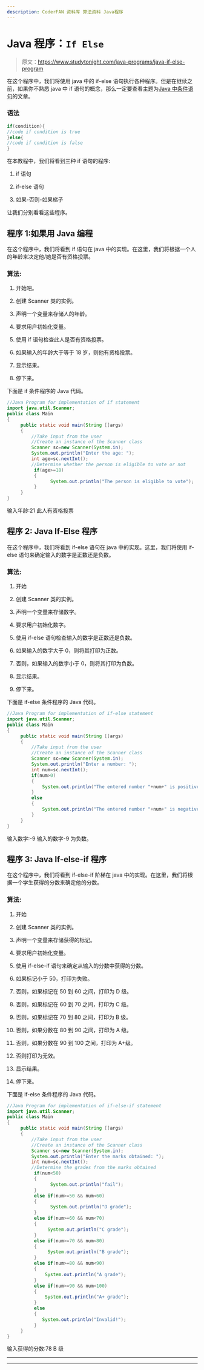 ```yaml
---
description: CoderFAN 资料库 算法资料 Java程序
---
```


# Java 程序：`If Else`

> 原文：<https://www.studytonight.com/java-programs/java-if-else-program>

在这个程序中，我们将使用 java 中的 if-else 语句执行各种程序。但是在继续之前，如果你不熟悉 java 中 if 语句的概念，那么一定要查看主题为[Java 中条件语句](https://www.studytonight.com/java/conditional-statement.php)的文章。

### **语法**

```java
if(condition){  
//code if condition is true  
}else{  
//code if condition is false  
} 
```

在本教程中，我们将看到三种 if 语句的程序:

1.  if 语句

2.  if-else 语句

3.  如果-否则-如果梯子

让我们分别看看这些程序。

## 程序 1:如果用 Java 编程

在这个程序中，我们将看到 if 语句在 java 中的实现。在这里，我们将根据一个人的年龄来决定他/她是否有资格投票。

### 算法:

1.  开始吧。

2.  创建 Scanner 类的实例。

3.  声明一个变量来存储人的年龄。

4.  要求用户初始化变量。

5.  使用 if 语句检查此人是否有资格投票。

6.  如果输入的年龄大于等于 18 岁，则他有资格投票。

7.  显示结果。

8.  停下来。

下面是 if 条件程序的 Java 代码。

```java
//Java Program for implementation of if statement
import java.util.Scanner;
public class Main
{
     public static void main(String []args)
     {
         //Take input from the user
         //Create an instance of the Scanner class
         Scanner sc=new Scanner(System.in);
         System.out.println("Enter the age: ");
         int age=sc.nextInt();
         //Determine whether the person is eligible to vote or not
          if(age>=18)
          {  
                System.out.println("The person is eligible to vote");  
          }     
     }
}
```

输入年龄:21
此人有资格投票

## 程序 2: Java If-Else 程序

在这个程序中，我们将看到 if-else 语句在 java 中的实现。这里，我们将使用 if-else 语句来确定输入的数字是正数还是负数。

### 算法:

1.  开始

2.  创建 Scanner 类的实例。

3.  声明一个变量来存储数字。

4.  要求用户初始化数字。

5.  使用 if-else 语句检查输入的数字是正数还是负数。

6.  如果输入的数字大于 0，则将其打印为正数。

7.  否则，如果输入的数字小于 0，则将其打印为负数。

8.  显示结果。

9.  停下来。

下面是 if-else 条件程序的 Java 代码。

```java
//Java Program for implementation of if-else statement
import java.util.Scanner;
public class Main
{
     public static void main(String []args)
     {
         //Take input from the user
         //Create an instance of the Scanner class
         Scanner sc=new Scanner(System.in);
         System.out.println("Enter a number: ");
         int num=sc.nextInt();
         if(num>0)
         {
             System.out.println("The entered number "+num+" is positive.");
         }
         else
         {
             System.out.println("The entered number "+num+" is negative.");
         }
     }
}
```

输入数字:-9
输入的数字-9 为负数。

## 程序 3: Java If-else-if 程序

在这个程序中，我们将看到 if-else-if 阶梯在 java 中的实现。在这里，我们将根据一个学生获得的分数来确定他的分数。

### 算法:

1.  开始

2.  创建 Scanner 类的实例。

3.  声明一个变量来存储获得的标记。

4.  要求用户初始化变量。

5.  使用 if-else-if 语句来确定从输入的分数中获得的分数。

6.  如果标记小于 50，打印为失败。

7.  否则，如果标记在 50 到 60 之间，打印为 D 级。

8.  否则，如果标记在 60 到 70 之间，打印为 C 级。

9.  否则，如果标记在 70 到 80 之间，打印为 B 级。

10.  否则，如果分数在 80 到 90 之间，打印为 A 级。

11.  否则，如果分数在 90 到 100 之间，打印为 A+级。

12.  否则打印为无效。

13.  显示结果。

14.  停下来。

下面是 if-else 条件程序的 Java 代码。

```java
//Java Program for implementation of if-else-if statement
import java.util.Scanner;
public class Main
{
     public static void main(String []args)
     {
         //Take input from the user
         //Create an instance of the Scanner class
         Scanner sc=new Scanner(System.in);
         System.out.println("Enter the marks obtained: ");
         int num=sc.nextInt();
         //Determine the grades from the marks obtained
          if(num<50)
          {  
                System.out.println("fail");  
          }  
          else if(num>=50 && num<60)
          {  
                System.out.println("D grade");  
          }  
          else if(num>=60 && num<70)
          {  
               System.out.println("C grade");  
          }  
          else if(num>=70 && num<80)
          {  
               System.out.println("B grade");  
          }  
          else if(num>=80 && num<90)
          {  
              System.out.println("A grade");  
          }
          else if(num>=90 && num<100)
          {  
              System.out.println("A+ grade");  
          }
          else
          {  
             System.out.println("Invalid!");  
          }  
     }
}
```

输入获得的分数:78
B 级

* * *

* * *
